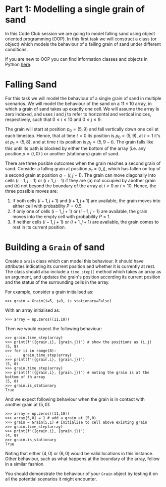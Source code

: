 # Part 1: Modelling a single grain of sand
In this Code Club session we are going to model falling sand using object oriented programming (OOP). In this first task we will construct a class (or object) which models the behaviour of a falling grain of sand under different conditions. 

If you are new to OOP you can find information classes and objects in Python [here](https://www.geeksforgeeks.org/python-classes-and-objects/).

# Falling Sand
For this task we will model the behaviour of a single grain of sand in multiple scenarios. We will model the behaviour of the sand on a $11\times 10$ array, in which a grain of sand takes up exactly one cell. We will assume the array is zero indexed, and uses $i$ and $j$ to refer to horizontal and vertical indices, respectively, such that $0\leq i \leq 10$ and $0 \leq j \leq 9$. 

The grain will start at position $p_0 = (5,9)$ and fall vertically down one cell at each timestep. Hence, that at time $t=0$ its position is $p_0=(5,9)$, at $t=1$ it's at $p_1 = (5,8)$, and at time $t$ its position is $p_t = (5, 9-t)$. The grain falls like this until its path is blocked by either the bottom of the array (i.e. any position $p=(i,0)$ ) or another (stationary) grain of sand.

There are three posible outcomes when the grain reaches a second grain of sand. Consider a falling grain at position $p_t=(i,j)$, which has fallen on top of a second grain at position $q=(i,j-1)$. The grain can move diagonally into cells $(i-1,j-1)$ or $(i+1,j-1)$ if they are (a) not occupied by abother grain and (b) not beyond the boundary of the array at $i<0$ or $i>10$. Hence, the three possible moves are:

1. If both cells $(i-1, j+1)$ and $(i+1, j+1)$ are available, the grain moves into either cell with probability $P=0.5$.
2. If only one of cells $(i-1, j+1)$ or $(i+1, j+1)$ are available, the grain moves into the empty cell with probability $P=1$.
3. If neither cells $(i-1, j+1)$ or $(i+1, j+1)$ are available, the grain comes to rest in its current position.

# Building a `Grain` of sand
Create a `Grain` class which can model this behaviour. It should have attributes indicating its current position and whether it is currently at rest. The class should also include a `time_step()` method which takes an array as an argument, and updates the grain's position according its current position and the status of the surrounding cells in the array.

For example, consider a grain initialised as:

`>>> grain = Grain(i=5, j=9, is_stationary=False)`

With an array initialised as:

`>>> array = np.zeros((11,10))`

Then we would expect the following behaviour:
```
>>> grain.time_step(array)
>>> print(f'({grain.i}, {grain.j})') # show the positions as (i,j)
(5, 8)
>>> for ii in range(8):
...     grain.time_step(array)
>>> print(f'({grain.i}, {grain.j})')
(5, 0)
>>> grain.time_step(array)
>>> print(f'({grain.i}, {grain.j})') # noting the grain is at the bottom of th array
(5, 0)
>>> grain.is_stationary
True
```

And we expect following behaviour when the grain is in contact with another grain at $(5,0)$:
```
>>> array = np.zeros((11,10))
>>> array[5,0] = 1 # add a grain at (5,0)
>>> grain = Grain(5,1) # initialise to cell above existing grain
>>> grain.time_step(array)
>>> print(f'({grain.i}, {grain.j})')
(4, 0)
>>> grain.is_stationary
True
```
Noting that either $(4,0)$ or $(6,0)$ would be valid locations in this instance. Other behaviour, such as what happens at the boundary of the array, follow in a similar fashion.

You should demonstrate the behaviour of your `Grain` object by testing it on all the potential scenarios it might encounter.
